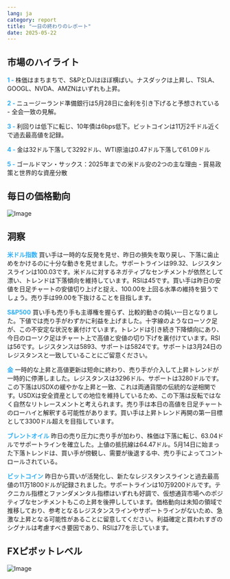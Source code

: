 ```yaml
---
lang: ja
category: report
title: "一日の終わりのレポート"
date: 2025-05-22
---
```



<h2>市場のハイライト</h2>
<strong style="color: #2caef7;">1 - </strong> 株価はまちまちで、S&PとDJはほぼ横ばい。ナスダックは上昇し、TSLA、GOOGL、NVDA、AMZNはいずれも上昇。

<strong style="color: #2caef7;">2 - </strong> ニュージーランド準備銀行は5月28日に金利を引き下げると予想されている - 全会一致の見解。

<strong style="color: #2caef7;">3 - </strong> 利回りは低下に転じ、10年債は6bps低下。ビットコインは11万2千ドル近くで過去最高値を記録。

<strong style="color: #2caef7;">4 - </strong> 金は32ドル下落して3292ドル、WTI原油は0.47ドル下落して61.09ドル

<strong style="color: #2caef7;">5 - </strong> ゴールドマン・サックス：2025年までの米ドル安の2つの主な理由 - 貿易政策と世界的な資産分散



<h2>毎日の価格動向</h2>
<img src="https://markleighedu.github.io/img/May-2025/22-May-2025/price.jpg" alt="Image"/>

<h2>洞察</h2>
<strong style="color: #2caef7;">米ドル指数</strong> 買い手は一時的な反発を見せ、昨日の損失を取り戻し、下落に歯止めをかけるのに十分な動きを見せました。サポートラインは99.32、レジスタンスラインは100.03です。米ドルに対するネガティブなセンチメントが依然として漂い、トレンドは下落傾向を維持しています。RSIは45です。買い手は昨日の安値を日足チャートの安値切り上げと捉え、100.00を上回る水準の維持を狙うでしょう。売り手は99.00を下抜けることを目指します。

<strong style="color: #2caef7;">S&P500</strong> 買い手も売り手も主導権を握らず、比較的動きの鈍い一日となりました。下値では売り手がわずかに利益を上げました。十字線のようなローソク足が、この不安定な状況を裏付けています。トレンドは引き続き下降傾向にあり、今日のローソク足はチャート上で高値と安値の切り下げを裏付けています。RSIは56です。レジスタンスは5893、サポートは5824です。サポートは3月24日のレジスタンスと一致していることにご留意ください。

<strong style="color: #2caef7;">金</strong> 一時的な上昇と高値更新は短命に終わり、売り手が介入して上昇トレンドが一時的に停滞しました。レジスタンスは3296ドル、サポートは3280ドルです。この下落はUSDXの緩やかな上昇と一致、これは両通貨間の伝統的な逆相関です。USDXは安全資産としての地位を維持しているため、この下落は反転ではなく自然なリトレースメントと考えられます。売り手は本日の高値を日足チャートのローハイと解釈する可能性があります。買い手は上昇トレンド再開の第一目標として3300ドル超えを目指しています。

<strong style="color: #2caef7;">ブレントオイル</strong> 昨日の売り圧力に売り手が加わり、株価は下落に転じ、63.04ドルでサポートラインを確立した。上値の抵抗線は64.47ドル。5月14日に始まった下落トレンドは、買い手が傍観し、需要が後退する中、売り手によってコントロールされている。

<strong style="color: #2caef7;">ビットコイン</strong> 昨日から買いが活発化し、新たなレジスタンスラインと過去最高値の11万1800ドルが記録されました。サポートラインは10万9200ドルです。テクニカル指標とファンダメンタル指標はいずれも好調で、仮想通貨市場へのポジティブなセンチメントもこの上昇を後押ししています。価格動向は未知の領域で推移しており、参考となるレジスタンスラインやサポートラインがないため、急激な上昇となる可能性があることに留意してください。利益確定と買われすぎのシグナルは考慮すべき要因であり、RSIは77を示しています。



<h2>FXピボットレベル</h2>
<img src="https://markleighedu.github.io/img/May-2025/22-May-2025/pivot.jpg" alt="Image"/>
